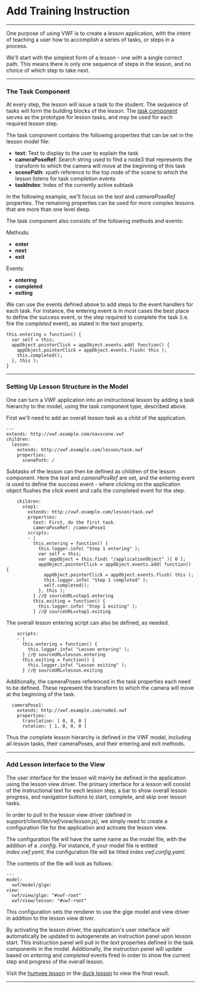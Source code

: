 # Add Training Instruction

--------------

One purpose of using VWF is to create a lesson application, with the intent of teaching a user how to accomplish a series of tasks, or steps in a process. 

We'll start with the simplest form of a lesson - one with a single correct path. This means there is only one sequence of steps in the lesson, and no choice of which step to take next.

--------------

### The Task Component

At every step, the lesson will issue a task to the student. The sequence of tasks will form the building blocks of the lesson. The [task component](application.html) serves as the prototype for lesson tasks, and may be used for each required lesson step. 

The task component contains the following properties that can be set in the lesson model file:

* **text**: Text to display to the user to explain the task
* **cameraPoseRef**: Search string used to find a node3 that represents the transform to which the camera will move at the beginning of this task
* **scenePath**: xpath reference to the top node of the scene to which the lesson listens for task completion events
* **taskIndex**: Index of the currently active subtask

In the following example, we'll focus on the *text* and *cameraPoseRef* properties. The remaining properties can be used for more complex lessons that are more than one level deep. 

The task component also consists of the following methods and events:

Methods:

* **enter**
* **next**
* **exit**

Events:

* **entering**
* **completed**
* **exiting**

We can use the events defined above to add steps to the event handlers for each task. For instance, the entering event is in most cases the best place to define the success event, or the step required to complete the task (i.e. fire the *completed* event), as stated in the text property.

	this.entering = function() {
	  var self = this;
	  appObject.pointerClick = appObject.events.add( function() {
	    appObject.pointerClick = appObject.events.flush( this );
	    this.completed();
	  }, this );
	}

--------------

### Setting Up Lesson Structure in the Model

One can turn a VWF application into an instructional lesson by adding a task hierarchy to the model, using the task component type, described above.

First we'll need to add an overall lesson task as a child of the application. 

	--- 
	extends: http://vwf.example.com/navscene.vwf
	children:
	  lesson:
        extends: http://vwf.example.com/lesson/task.vwf
        properties:
          scenePath: /

Subtasks of the lesson can then be defined as children of the lesson component. Here the *text* and *cameraPosRef* are set, and the entering event is used to define the success event - where clicking on the application object flushes the click event and calls the completed event for the step. 

        children:
          step1:
            extends: http://vwf.example.com/lesson/task.vwf
            properties:
              text: First, do the first task.
              cameraPoseRef: /cameraPose1
            scripts:
            - |
              this.entering = function() {
                this.logger.info( "Step 1 entering" );
                var self = this;
                var appObject = this.find( "/applicationObject" )[ 0 ];
                appObject.pointerClick = appObject.events.add( function() {
                  appObject.pointerClick = appObject.events.flush( this );
                  this.logger.info( "Step 1 completed" );
                  self.completed();
                }, this );
              } //@ sourceURL=step1.entering
              this.exiting = function() {
                this.logger.info( "Step 1 exiting" );
              } //@ sourceURL=step1.exiting

The overall lesson entering script can also be defined, as needed.

        scripts:
        - |
          this.entering = function() {
            this.logger.info( "Lesson entering" );
          } //@ sourceURL=lesson.entering
          this.exiting = function() {
            this.logger.info( "Lesson exiting" );
          } //@ sourceURL=lesson.exiting

Additionally, the cameraPoses referenced in the task properties each need to be defined. These represent the transform to which the camera will move at the beginning of the task. 

      cameraPose1:
        extends: http://vwf.example.com/node3.vwf
        properties:
          translation: [ 0, 0, 0 ]
          rotation: [ 1, 0, 0, 0 ]

Thus the complete lesson hierarchy is defined in the VWF model, including all lesson tasks, their cameraPoses, and their entering and exit methods. 

--------------

### Add Lesson Interface to the View

The user interface for the lesson will mainly be defined in the application using the lesson view driver. The primary interface for a lesson will consist of the instructional text for each lesson step, a bar to show overall lesson progress, and navigation buttons to start, complete, and skip over lesson tasks.

In order to pull in the lesson view driver (defined in *support/client/lib/vwf/view/lesson.js*), we simply need to create a configuration file for the application and activate the lesson view.

The configuration file will have the same name as the model file, with the addition of a *.config*. For instance, if your model file is entited *index.vwf.yaml*, the configuration file will be titled *index.vwf.config.yaml*. 

The contents of the file will look as follows:

	---
	model:
	  vwf/model/glge:
	view:
	  vwf/view/glge: "#vwf-root"
	  vwf/view/lesson: "#vwf-root"

This configuration sets the renderer to use the glge model and view driver in addition to the lesson view driver. 

By activating the lesson driver, the application's user interface will automatically be updated to autogenerate an instruction panel upon lesson start. This instruction panel will pull in the *text* properties defined in the task components in the model. Additionally, the instruction panel will update based on *entering* and *completed* events fired in order to show the current step and progress of the overall lesson. 

Visit the [humvee lesson](../../../humvee-lesson) or the [duck lesson](../../../lesson) to view the final result.

--------------

<!-- **Note: need to update build to include subfolders** 
[task component](jsdoc_cmp/symbols/instruction.vwf.html) -->

<!-- Add screenshots -->